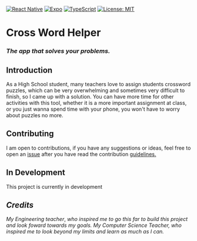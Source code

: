 [![React Native](https://img.shields.io/badge/react_native-%2320232a.svg?style=for-the-badge&logo=react&logoColor=%2361DAFB)](https://reactnative.dev/)
[![Expo](https://img.shields.io/badge/expo-1C1E24?style=for-the-badge&logo=expo&logoColor=#D04A37)](https://expo.dev/)
[![TypeScript](https://img.shields.io/badge/typescript-%23007ACC.svg?style=for-the-badge&logo=typescript&logoColor=white)](https://www.typescriptlang.org/)
[![License: MIT](https://img.shields.io/badge/License-MIT-red.svg?style=for-the-badge)](https://opensource.org/licenses/MIT)


# Cross Word Helper
###  *The app that **solves** your problems.* 
## Introduction 
As a High School student, many teachers love to assign students crossword puzzles, which can be very overwhelming and sometimes very difficult to finish, so I came up with a solution. You can have more time for other activities with this tool, whether it is a more important assignment at class, or you just wanna spend time with your phone, you won't have to worry about puzzles no more.
## Contributing
I am open to contributions, if you have any suggestions or ideas, feel free to open an [issue](https://github.com/Yurem1/Cross-Word-Helper/issues) after you have read the contribution [guidelines.](https://github.com/Yurem1/Cross-Word-Helper/blob/main/CODE_OF_CONDUCT.md)
## In Development 
This project is currently in development
## *Credits*
*My Engineering teacher*, *who inspired me to go this far to build this project and look foward towards my goals.*
*My Computer Science Teacher, who inspired me to look beyond my limits and learn as much as I can.*
